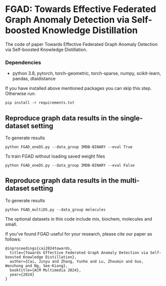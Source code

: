 # FGAD: Towards Effective Federated Graph Anomaly Detection via Self-boosted Knowledge Distillation

The code of paper Towards Effective Federated Graph Anomaly Detection via Self-boosted Knowledge Distillation.

### Dependencies

- python 3.8, pytorch, torch-geometric, torch-sparse, numpy, scikit-learn, pandas, dtaidistance

If you have installed above mentioned packages you can skip this step. Otherwise run:

    pip install -r requirements.txt

## Reproduce graph data results in the single-dataset setting

To generate results

    python FGAD_oneDS.py --data_group IMDB-BINARY --eval True

To train FGAD without loading saved weight files

    python FGAD_oneDS.py --data_group IMDB-BINARY --eval False

## Reproduce graph data results in the multi-dataset setting

To generate results

    python FGAD_multiDS.py --data_group molecules

The optional datasets in this code include mix, biochem, molecules and small.

If you've found FGAD useful for your research, please cite our paper as follows:

```
@inproceedings{cai2024towards,
  title={Towards Effective Federated Graph Anomaly Detection via Self-boosted Knowledge Distillation},
  author={Cai, Jinyu and Zhang, Yunhe and Lu, Zhoumin and Guo, Wenzhong and Ng, See-Kiong},
  booktitle={ACM Multimedia 2024},
  year={2024}
}
```



